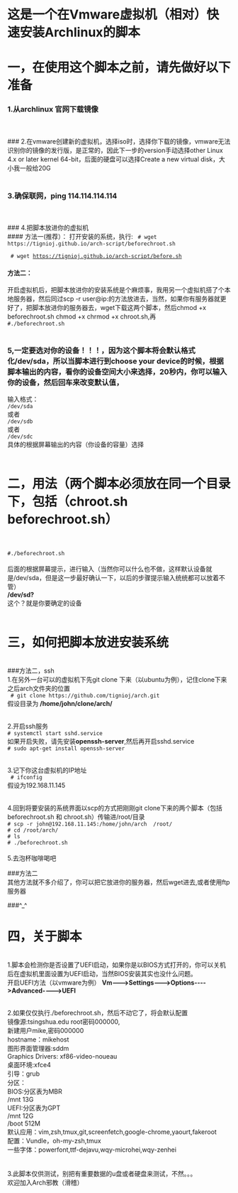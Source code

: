 这是一个在Vmware虚拟机（相对）快速安装Archlinux的脚本
====
一，在使用这个脚本之前，请先做好以下准备
====

### 1.从archlinux 官网下载镜像
<br/>
<br/>
### 2.在vmware创建新的虚拟机，选择iso时，选择你下载的镜像，vmware无法识别你的镜像的发行版，是正常的，因此下一步的version手动选择other Linux 4.x or later kernel 64-bit，后面的硬盘可以选择Create a new virtual disk，大小我一般给20G<br/>
<br/>

### 3.确保联网，ping 114.114.114.114
<br/>
<br/>
### 4.把脚本放进你的虚拟机
  <br/>
#### 方法一(推荐）：  
  打开安装的系统，执行:
 <code> # wget https://tignioj.github.io/arch-script/beforechroot.sh </code>
    
 <code> # wget https://tignioj.github.io/arch-script/before.sh </code>
#### 方法二：
  开启虚拟机后，把脚本放进你的安装系统是个麻烦事，我用另一个虚拟机搭了个本地服务器，然后同过scp -r user@ip:<path to your file>的方法放进去，当然，如果你有服务器就更好了，把脚本放进你的服务器去，wget下载这两个脚本，然后chmod +x beforechroot.sh  chmod +x chrmod +x chroot.sh,再<br/>
  <code>#./beforechroot.sh</code><br/>
<br/>
 

### 5,<b>一定要选对你的设备！！！</b>，因为这个脚本将会默认格式化/dev/sda，所以当脚本进行到choose your device的时候，根据脚本输出的内容，看你的设备空间大小来选择，20秒内，你可以输入你的设备，然后回车来改变默认值，<br/>
输入格式：<br/>
  <code>/dev/sda</code><br/>
或者<br/>
  <code>/dev/sdb</code><br/>
或者<br/>
  <code>/dev/sdc</code><br/>
具体的根据屏幕输出的内容（你设备的容量）选择<br/>
<br/>



二，用法（两个脚本必须放在同一个目录下，包括（chroot.sh    beforechroot.sh）<br/>
=====
<br/>
<br/>
<code>#./beforechroot.sh</code>
<br/>
<br/>
后面的根据屏幕提示，进行输入（当然你可以什么也不做，这样默认设备就是/dev/sda，但是这一步最好确认一下，以后的步骤提示输入统统都可以放着不管）
<br/>
<b>/dev/sd? </b>
<br/>
这个？就是你要确定的设备
<br/>

<br/>



三，如何把脚本放进安装系统
======
<br/>
###方法二，ssh<br/>
1.在另外一台可以的虚拟机下先git clone 下来（以ubuntu为例），记住clone下来之后arch文件夹的位置<br/>
<code> # git clone https://github.com/tignioj/arch.git </code><br/>
假设目录为<b> /home/john/clone/arch/ </b><br/>
<br/>

2.开启ssh服务<br/>
<code># systemctl start sshd.service</code><br/>
如果开启失败，请先安装<b>openssh-server</b>,然后再开启sshd.service<br/>
<code># sudo apt-get install openssh-server</code><br/>
<br/>

3.记下你这台虚拟机的IP地址<br/>
<code> # ifconfig </code><br/>
假设为192.168.11.145<br/>

<br/>
4.回到将要安装的系统界面以scp的方式把刚刚git clone下来的两个脚本（包括beforechroot.sh 和 chroot.sh）传输进/root/目录<br/>
<code># scp -r john@192.168.11.145:/home/john/arch  /root/</code><br/>
<code># cd /root/arch/ </code></br>
<code># ls </code></br>
<code># ./beforechroot.sh</code><br/>
<br/>
5.去泡杯咖啡喝吧

###方法二<br/>
其他方法就不多介绍了，你可以把它放进你的服务器，然后wget进去,或者使用ftp服务器

###^_^


四，关于脚本
====
<br/>
1.脚本会检测你是否设置了UEFI启动，如果你是以BIOS方式打开的，你可以关机后在虚拟机里面设置为UEFI启动，当然BIOS安装其实也没什么问题。
<br/>
开启UEFI方法（以vmware为例）
<b>Vm--->Settings--->Options---->Advanced---->UEFI</b><br/>
<br/>

2.如果仅仅执行./beforechroot.sh，然后不动它了，将会默认配置
<br/>
镜像源:tsingshua.edu
root密码000000,<br/>
新建用户mike,密码000000<br/>
hostname：mikehost<br/>
图形界面管理器:sddm<br/>
Graphics Drivers: xf86-video-noueau<br/>
桌面环境:xfce4<br/>
引导：grub<br/>
分区：<br/>
BIOS:分区表为MBR<br/>
/mnt        13G<br/>
UEFI:分区表为GPT<br/>
/mnt        12G<br/>
/boot        512M<br/>
默认应用：vim,zsh,tmux,git,screenfetch,google-chrome,yaourt,fakeroot<br/>
配置：Vundle，oh-my-zsh,tmux<br/>
一些字体：powerfont,ttf-dejavu,wqy-microhei,wqy-zenhei<br/>
<br/>
<br/>
3.此脚本仅供测试，别把有重要数据的u盘或者硬盘来测试，不然。。。
<br/>欢迎加入Arch邪教（滑稽）
<br/>
